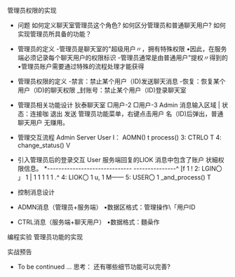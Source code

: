 管理员权限的实现


- 问题
如何定义聊天室管理员这个角色?
如何区分管理员和普通聊天用户?
如何实现管理员所具备的功能？


- 管理员的定义
-管理员是聊天室的"超级用户〃，拥有特殊权限
•因此，在服务端必须记录每个聊天用户的权限标识
-管理员通常是由普通用户"提权〃得到的
•管理员账户需要通过特殊的流程处理才能获得


- 管理员权限的定义
-禁言：禁止某个用户（ID)发送聊天消息
-恢复：恢复某个用户（ID)的聊天权限
_封账号：禁止某个用户（ID)登录聊天室


- 管理员相关功能设计
狄泰聊天室
□用户-2
□用户-3
Admin
消息输入区域 |
状态：连接咖 退出 发送
管理员功能菜单，右键点击用户
名（ID)后弹出，普通聊天用户
无赚用。


- 管理交互流程
Admin Server User
I： AOMN()
t
process()
3: CTRLO
T
4: change_status()
V


-  引入管理员后的登录交互
User
服务端回复的LIOK
消息中包含了账户
状細权限信息。
*------------------------------ ---------------^
[f 1
! 2: LGIN〇 」
1
|
1
1
1
1
1
.^ 4: LIOK〇 1
u,
1
M——
5: USER〇 1
_and_process()
T


- 控制消息设计
- ADMN消息（管理员+服务端）
•数据区格式：管理操作\「用户ID
- CTRL消息（服务端+聊天用户）
•数据格式：麵喿作


编程实验 管理员功能的实现


实战预告
-  To be continued …
思考：
还有哪些细节功能可以完善?
